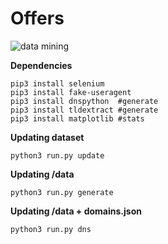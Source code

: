 # Offers

![data mining](https://media.tenor.com/images/a8e3545e271bab5d3848c3f15ccb61ef/tenor.gif)

**Dependencies**<br />
```
pip3 install selenium
pip3 install fake-useragent
pip3 install dnspython  #generate
pip3 install tldextract #generate
pip3 install matplotlib #stats
```

**Updating dataset**<br />
```
python3 run.py update
```

**Updating /data**<br />
```
python3 run.py generate
```

**Updating /data + domains.json**<br />
```
python3 run.py dns
```
